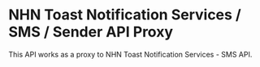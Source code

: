 # NHN Toast Notification Services / SMS / Sender API Proxy #

This API works as a proxy to NHN Toast Notification Services - SMS API.
